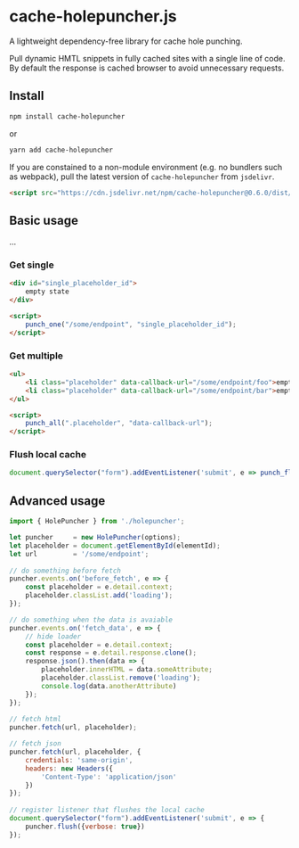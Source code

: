 # cache-holepuncher.js

A lightweight dependency-free library for cache hole punching. 

Pull dynamic HMTL snippets in fully cached sites with a single line of code. By default the response is cached browser to avoid unnecessary requests. 


## Install

```bash
npm install cache-holepuncher
```

or

```bash
yarn add cache-holepuncher
```

If you are constained to a non-module environment (e.g. no bundlers such as webpack), pull the latest version of `cache-holepuncher` from `jsdelivr`.

```html
<script src="https://cdn.jsdelivr.net/npm/cache-holepuncher@0.6.0/dist/holepuncher.min.js"></script>
```



## Basic usage

...

### Get single
```html
<div id="single_placeholder_id">
    empty state
</div>

<script>
    punch_one("/some/endpoint", "single_placeholder_id");
</script>
```

### Get multiple
```html
<ul>
    <li class="placeholder" data-callback-url="/some/endpoint/foo">empty state</li>
    <li class="placeholder" data-callback-url="/some/endpoint/bar">empty state</li>
</ul>

<script>
    punch_all(".placeholder", "data-callback-url");
</script>
```

### Flush local cache
```js
document.querySelector("form").addEventListener('submit', e => punch_flush());
```

## Advanced usage

```js
import { HolePuncher } from './holepuncher';

let puncher     = new HolePuncher(options);
let placeholder = document.getElementById(elementId);
let url         = '/some/endpoint';
    
// do something before fetch  
puncher.events.on('before_fetch', e => { 
    const placeholder = e.detail.context;
    placeholder.classList.add('loading');
});

// do something when the data is avaiable
puncher.events.on('fetch_data', e => { 
    // hide loader 
    const placeholder = e.detail.context;
    const response = e.detail.response.clone();
    response.json().then(data => {
        placeholder.innerHTML = data.someAttribute;
        placeholder.classList.remove('loading');
        console.log(data.anotherAttribute)
    }); 
});
    
// fetch html    
puncher.fetch(url, placeholder);   

// fetch json    
puncher.fetch(url, placeholder, { 
    credentials: 'same-origin',
    headers: new Headers({
        'Content-Type': 'application/json'
    })
});      
        
// register listener that flushes the local cache 
document.querySelector("form").addEventListener('submit', e => {
    puncher.flush({verbose: true})
});
    
```

